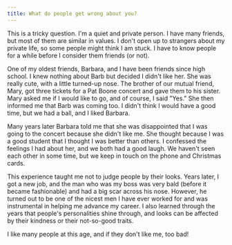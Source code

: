 ```yaml
---
title: What do people get wrong about you?
---
```


This is a tricky question. I'm a quiet and private person. I have many friends, but most of them are similar in values. I don't open up to strangers about my private life, so some people might think I am stuck. I have to know people for a while before I consider them friends (or not).

One of my oldest friends, Barbara, and I have been friends since high school. I knew nothing about Barb but decided I didn't like her. She was really cute, with a little turned-up nose. The brother of our mutual friend, Mary, got three tickets for a Pat Boone concert and gave them to his sister. Mary asked me if I would like to go, and of course, I said "Yes." She then informed me that Barb was coming too. I didn't think I would have a good time, but we had a ball, and I liked Barbara.

Many years later Barbara told me that she was disappointed that I was going to the concert because she didn't like me. She thought because I was a good student that I thought I was better than others. I confessed the feelings I had about her, and we both had a good laugh. We haven't seen each other in some time, but we keep in touch on the phone and Christmas cards.

This experience taught me not to judge people by their looks. Years later, I got a new job, and the man who was my boss was very bald (before it became fashionable) and had a big scar across his nose. However, he turned out to be one of the nicest men I have ever worked for and was instrumental in helping me advance my career. I also learned through the years that people's personalities shine through, and looks can be affected by their kindness or their not-so-good traits.

I like many people at this age, and if they don't like me, too bad!
